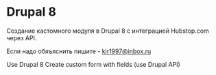 # Drupal 8 
Создание кастомного модуля в Drupal 8 с интеграцией Hubstop.com через API. 

Если надо обяъяснить пишите - kir1997@inbox.ru

Use Drupal 8 Create custom form with fields (use Drupal API)


